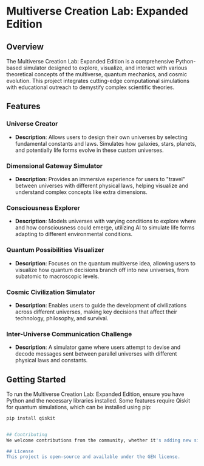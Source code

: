 # Multiverse Creation Lab: Expanded Edition

## Overview
The Multiverse Creation Lab: Expanded Edition is a comprehensive Python-based simulator designed to explore, visualize, and interact with various theoretical concepts of the multiverse, quantum mechanics, and cosmic evolution. This project integrates cutting-edge computational simulations with educational outreach to demystify complex scientific theories.

## Features

### Universe Creator
- **Description**: Allows users to design their own universes by selecting fundamental constants and laws. Simulates how galaxies, stars, planets, and potentially life forms evolve in these custom universes.

### Dimensional Gateway Simulator
- **Description**: Provides an immersive experience for users to "travel" between universes with different physical laws, helping visualize and understand complex concepts like extra dimensions.

### Consciousness Explorer
- **Description**: Models universes with varying conditions to explore where and how consciousness could emerge, utilizing AI to simulate life forms adapting to different environmental conditions.

### Quantum Possibilities Visualizer
- **Description**: Focuses on the quantum multiverse idea, allowing users to visualize how quantum decisions branch off into new universes, from subatomic to macroscopic levels.

### Cosmic Civilization Simulator
- **Description**: Enables users to guide the development of civilizations across different universes, making key decisions that affect their technology, philosophy, and survival.

### Inter-Universe Communication Challenge
- **Description**: A simulator game where users attempt to devise and decode messages sent between parallel universes with different physical laws and constants.

## Getting Started
To run the Multiverse Creation Lab: Expanded Edition, ensure you have Python and the necessary libraries installed. Some features require Qiskit for quantum simulations, which can be installed using pip:

```bash
pip install qiskit


## Contributing
We welcome contributions from the community, whether it's adding new simulation modules, enhancing existing ones, or providing educational content. Please see `community.py` for how to contribute.

## License
This project is open-source and available under the GEN license.
